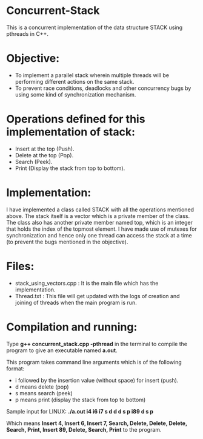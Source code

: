 # Concurrent-Stack
This is a concurrent implementation of the data structure STACK using pthreads in C++.

# Objective:
* To implement a parallel stack wherein multiple threads will be performing different actions on the same stack.
* To prevent race conditions, deadlocks and other concurrency bugs by using some kind of synchronization mechanism.

# Operations defined for this implementation of stack:
* Insert at the top (Push).
* Delete at the top (Pop).
* Search (Peek).
* Print (Display the stack from top to bottom).

# Implementation:
I have implemented a class called STACK with all the operations mentioned above.
The stack itself is a vector which is a private member of the class. The class also has another private member named top, which is an integer that holds the index of the topmost element.
I have made use of mutexes for synchronization and hence only one thread can access the stack at a time (to prevent the bugs mentioned in the objective).

# Files:
* stack_using_vectors.cpp : It is the main file which has the implementation.
* Thread.txt : This file will get updated with the logs of creation and joining of threads when the main program is run.

# Compilation and running:
Type **g++ concurrent_stack.cpp -pthread** in the terminal to compile the program to give an executable named **a.out**.

This program takes command line arguments which is of the following format:
* i followed by the insertion value (without space) for insert (push).
* d means delete (pop)
* s means search (peek)
* p means print (display the stack from top to bottom)

Sample input for LINUX: **./a.out i4 i6 i7 s d d d s p i89 d s p**

Which means **Insert 4, Insert 6, Insert 7, Search, Delete, Delete, Delete, Search, Print, Insert 89, Delete, Search, Print** to the program.
